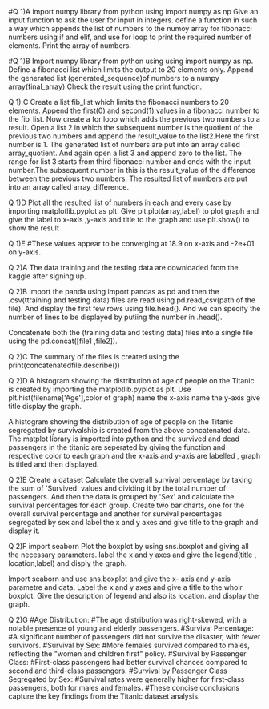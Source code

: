 #Q 1)A
import numpy library from python using import numpy as np 
Give an input function to ask the user for input in integers.
define a function in such a way which appends the list of numbers to the numoy array for fibonacci numbers using if and elif, and use for loop to print the required number of elements. Print the array of numbers.

#Q 1)B
Import numpy library from python using using import numpy as np.
Define a fibonacci list which limits the output to 20 elements only.
Append the generated list (generated_sequence)of numbers to a numpy array(final_array)
Check the result using the print function.

Q 1) C
Create a list fib_list which limits the fibonacci numbers to 20 elements.
Append the first(0) and second(1) values in a fibonacci number to the fib_list.
Now create a for loop which adds the previous two numbers to a result. 
Open a list 2 in which the subsequent number is the quotient of the previous two numbers and append the result_value to the list2.Here the first number is 1.
The generated list of numbers are put into an array called array_quotient.
And again open a list 3 and append zero to the list. The range for list 3 starts from third fibonacci number and ends with the input number.The  subsequent number in this is the result_value  of the difference between the previous two numbers.
The resulted list of numbers are put into an array called array_difference.

Q 1)D
Plot all the resulted list of numbers in each and every case by importing matplotlib.pyplot as plt.
Give plt.plot(array,label) to plot graph and give the label to x-axis ,y-axis and title to the graph and use plt.show() to show the result

Q 1)E
#These values appear to be converging at 18.9 on x-axis and -2e+01 on y-axis.



Q 2)A
The data training and the testing data are downloaded from the kaggle after signing up.

Q 2)B
Import the panda using import pandas as pd and then the .csv(ttraining and testing data) files are read using pd.read_csv(path of the file). And display the first few rows using file.head(). And we can specify the number of lines to be displayed by putiing the number in .head().

Concatenate both the (training data and testing data) files into a single file using the pd.concat([file1 ,file2]).

Q 2)C
The summary of the files is created using the print(concatenatedfile.describe())

Q 2)D
 A histogram showing the distribution of age of people on the Titanic is created by importing the matplotlib.pyplot as plt.
 Use plt.hist(filename['Age'],color of graph)
     name the x-axis
     name the y-axis
     give title
     display the graph.
 
A histogram showing the distribution of age of people on the Titanic segregated by survivalship is created from the above concatenated data.
The matplot library is imported into python and the survived and dead passengers in the titanic are seperated by giving the function and respective color to each graph and the x-axis and y-axis are labelled , graph is titled and then displayed.


Q 2)E
Create a  dataset
Calculate the overall survival percentage by taking the sum of 'Survived' values and dividing it by the total number of passengers.
And then the data is grouped by 'Sex' and calculate the survival percentages for each group.
Create two bar charts, one for the overall survival percentage and another for survival percentages segregated by sex and label the x and y axes and give title to the graph and display it.


Q 2)F
import seaborn
Plot the boxplot by using sns.boxplot and giving all the necessary parameters.
label the x and y axes and give the legend(title , location,label) and disply the graph.

Import seaborn and use sns.boxplot and give the x- axis and y-axis parametre and data.
Label the x and y axes and give a title to the wholr boxplot.
Give the description of legend and also its location.
and display the graph.


Q 2)G
#Age Distribution:
#The age distribution was right-skewed, with a notable presence of young and elderly passengers.
#Survival Percentage:
#A significant number of passengers did not survive the disaster, with fewer survivors.
#Survival by Sex:
#More females survived compared to males, reflecting the "women and children first" policy.
#Survival by Passenger Class:
#First-class passengers had better survival chances compared to second and third-class passengers.
#Survival by Passenger Class Segregated by Sex:
#Survival rates were generally higher for first-class passengers, both for males and females.
#These concise conclusions capture the key findings from the Titanic dataset analysis.




   











